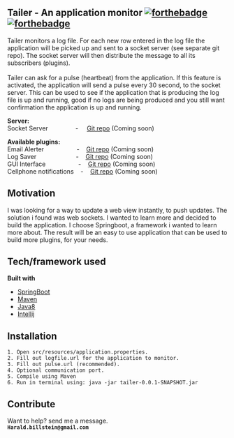 ## Tailer - An application monitor [![forthebadge](https://forthebadge.com/images/badges/made-with-java.svg)](https://forthebadge.com)&nbsp;[![forthebadge](https://forthebadge.com/images/badges/powered-by-electricity.svg)](https://forthebadge.com)

Tailer monitors a log file. For each new row entered in the log file the application will be picked up and sent to a socket server (see separate git repo). The socket server will then distribute the message to all its subscribers (plugins).
<br>
<br>
Tailer can ask for a pulse (heartbeat) from the application. If this feature is activated, the application will send a pulse every 30 second, to the socket server. This can be used to see if the application that is producing the log file is up and running, good if no logs are being produced and you still want confirmation the application is up and running.

**Server:<br>**
Socket Server&nbsp;&nbsp;&nbsp;&nbsp;&nbsp;&nbsp;&nbsp;&nbsp;&nbsp;&nbsp;&nbsp;&nbsp;&nbsp;&nbsp;&nbsp;&nbsp;-&nbsp;&nbsp;&nbsp;&nbsp;&nbsp;[Git repo](https:)&nbsp;(Coming soon)<br>

**Available plugins:<br>**
Email Alerter &nbsp;&nbsp;&nbsp;&nbsp;&nbsp;&nbsp;&nbsp;&nbsp;&nbsp;&nbsp;&nbsp;&nbsp;&nbsp;&nbsp;&nbsp;&nbsp;&nbsp;&nbsp;-&nbsp;&nbsp;&nbsp;&nbsp;[Git repo](https:)&nbsp;(Coming soon)<br>
Log Saver &nbsp;&nbsp;&nbsp;&nbsp;&nbsp;&nbsp;&nbsp;&nbsp;&nbsp;&nbsp;&nbsp;&nbsp;&nbsp;&nbsp;&nbsp;&nbsp;&nbsp;&nbsp;&nbsp;&nbsp;&nbsp;&nbsp;-&nbsp;&nbsp;&nbsp;&nbsp;[Git repo](https:)&nbsp;(Coming soon)<br>
GUI Interface &nbsp;&nbsp;&nbsp;&nbsp;&nbsp;&nbsp;&nbsp;&nbsp;&nbsp;&nbsp;&nbsp;&nbsp;&nbsp;&nbsp;&nbsp;&nbsp;&nbsp;&nbsp;-&nbsp;&nbsp;&nbsp;&nbsp;[Git repo](https:)&nbsp;(Coming soon)<br>
Cellphone notifications  &nbsp;&nbsp;&nbsp;-&nbsp;&nbsp;&nbsp;&nbsp;[Git repo](https:)&nbsp;(Coming soon)<br>

## Motivation
I was looking for a way to update a web view instantly, to push updates. The solution i found was web sockets. I wanted to learn more and decided to build the application. I choose Springboot, a framework i wanted to learn more about. The result will be an easy to use application that can be used to build more plugins, for your needs.


## Tech/framework used

<b>Built with</b>
- [SpringBoot](https://spring.io/projects/spring-boot)
- [Maven](https://maven.apache.org/)
- [Java8](https://www.oracle.com/technetwork/java/javase/overview/java8-2100321.html)
- [Intellij](https://www.jetbrains.com/idea/)

## Installation
`1. Open src/resources/application.properties.`<br>
`2. Fill out logfile.url for the application to monitor.`<br>
`3. Fill out pulse.url (recommended).`<br>
`4. Optional communication port.`<br>
`5. Compile using Maven`<br>
`6. Run in terminal using: java -jar tailer-0.0.1-SNAPSHOT.jar `

## Contribute

Want to help? send me a message. <br> **`Harald.billstein@gmail.com`**


